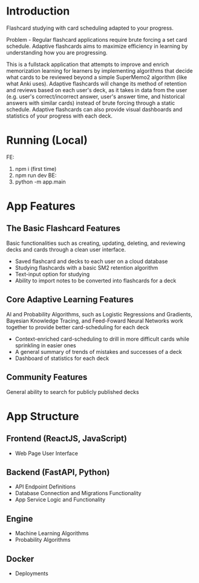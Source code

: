 # Introduction
Flashcard studying with card scheduling adapted to your progress.

Problem - Regular flashcard applications require brute forcing a set card schedule. Adaptive flashcards aims to maximize efficiency in learning by understanding how you are progressing.

This is a fullstack application that attempts to improve and enrich memorization learning for learners by implementing algorithms that decide what cards to be reviewed beyond a simple SuperMemo2 algorithm (like what Anki uses). Adaptive flashcards will change its method of
retention and reviews based on each user's deck, as it takes in data from the user (e.g. user's correct/incorrect answer, user's answer time, and historical answers with similar cards) instead of brute forcing through a static schedule. Adaptive flashcards can also provide
visual dashboards and statistics of your progress with each deck.

# Running (Local)
FE:
1. npm i (first time)
2. npm run dev
BE:
1. python -m app.main

# App Features
## The Basic Flashcard Features
Basic functionalities such as creating, updating, deleting, and reviewing decks and cards through a clean user interface.
- Saved flashcard and decks to each user on a cloud database
- Studying flashcards with a basic SM2 retention algorithm
- Text-input option for studying
- Ability to import notes to be converted into flashcards for a deck

## Core Adaptive Learning Features
AI and Probability Algorithms, such as Logistic Regressions and Gradients, Bayesian Knowledge Tracing, and Feed-Foward Neural Networks work together to provide better card-scheduling for each deck
- Context-enriched card-scheduling to drill in more difficult cards while sprinkling in easier ones
- A general summary of trends of mistakes and successes of a deck
- Dashboard of statistics for each deck

## Community Features
General ability to search for publicly published decks

# App Structure
## Frontend (ReactJS, JavaScript)
- Web Page User Interface
## Backend (FastAPI, Python)
- API Endpoint Definitions
- Database Connection and Migrations Functionality
- App Service Logic and Functionality
## Engine
- Machine Learning Algorithms
- Probability Algorithms
## Docker
- Deployments
